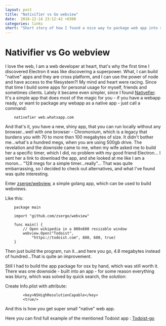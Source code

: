 ```yaml
---
layout: post
title: "Nativifier vs Go webview"
date:  2018-12-14 23:12:42 +0300
categories: links
short: "Short story of how I found a nice way to package web app into super small 'native' app"
---
```



# Nativifier vs Go webview

I love the web, I am a web developer at heart, that's why the first time I discovered Electron it was like discovering a superpower. What, I can build "native" apps and they are cross platform, and I can use the power of node and have access to the filesystem?! My mind and heart were racing. 
Since that time I build some apps for personal usage for myself, friends and sometimes clients. Lately it became even simpler, since I found [Nativefier](https://github.com/jiahaog/Nativefier). It's a simple app that does most of the magic for you - if you have a webapp ready, or want to package any webapp as a native app - just call a command: 
		
		nativefier web.whatsapp.com

And that's it, you have a new, shiny app, that you can run locally without any browser...well with one browser - Chromonium, which is a legacy that burdens you with 70 to more then 100 megabytes of size. 
It didn't bother me...what's a hundred megs, when you are using 500gb drive.
The revelation and the downside came to me, when my wife asked me to build her a specific timer, which I did, no problem with my good friend Electron... I sent her a link to download the app, and she looked at me like I am a moron... "128 megs for a simple timer...really"... That was quite embarrassing, so I decided to check out alternatives, and what I've found was quite interesting.

Enter [zserge/webview](https://github.com/zserge/webview), a simple golang app, which can be used to build webviews.

Like this:

		package main

		import "github.com/zserge/webview"

		func main() {
			// Open wikipedia in a 800x600 resizable window
			webview.Open("Todoist",
				"https://todoist.com", 800, 600, true)
		}

Then just build the program, run it...and here you go, 4.8 megabytes instead of hundred...That is quite an improvement. 

Still I had to build the app package for osx by hand, which was still worth it. There was one downside - built into an app - for some reason everything was blurry, which was solved by quick search, the solution:

Create Info.plist with attribute:

		    <key>NSHighResolutionCapable</key>
    		<true/>

And this is how you get super small "native" web app.

Here you can find full example of the mentioned Todoist app : [Todoist-go](git@github.com:DKunin/todoist-go.git)